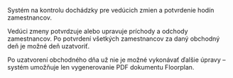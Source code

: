 Systém na kontrolu dochádzky pre vedúcich zmien a potvrdenie hodín zamestnancov.

Vedúci zmeny potvrdzuje alebo upravuje príchody a odchody zamestnancov. Po potvrdení všetkých zamestnancov za daný obchodný deň je možné deň uzatvoriť.

Po uzatvorení obchodného dňa už nie je možné vykonávať ďalšie úpravy – systém umožňuje len vygenerovanie PDF dokumentu Floorplan.
